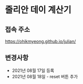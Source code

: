 줄리안 데이 계산기
=============
## 접속 주소
https://ohikmyeong.github.io/julian/
## 변경사항
* 2021년 08월 17일 등록
* 2021년 08월 18일 - reset 버튼 추가
